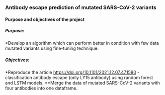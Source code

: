 ### Antibody escape prediction of mutated SARS-CoV-2 variants 
#### Purpose and objectives of the project
##### Purpose:
*Develop an algorithm which can perform better in condition with few data mutated variants using fine-tuning technique.
##### Objectives:
*Reproduce the article https://doi.org/10.1101/2021.12.07.471580 - classification antibody escape (only LY15 antibody) using random forest and LSTM models.
**Merge the data of mutated SARS-CoV-2 variants with four antibodies into one dataframe.


